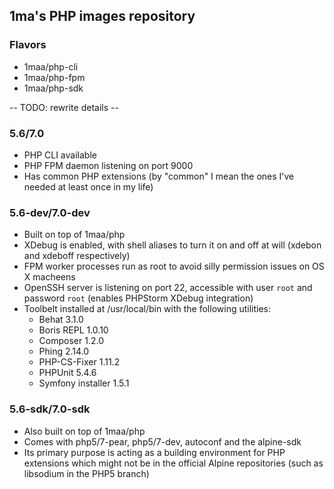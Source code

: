 ## 1ma's PHP images repository


### Flavors

* 1maa/php-cli
* 1maa/php-fpm
* 1maa/php-sdk


-- TODO: rewrite details --
### 5.6/7.0

* PHP CLI available
* PHP FPM daemon listening on port 9000
* Has common PHP extensions (by "common" I mean the ones I've needed at least once in my life)


### 5.6-dev/7.0-dev

* Built on top of 1maa/php
* XDebug is enabled, with shell aliases to turn it on and off at will (xdebon and xdeboff respectively)
* FPM worker processes run as root to avoid silly permission issues on OS X macheens
* OpenSSH server is listening on port 22, accessible with user ```root``` and password ```root``` (enables PHPStorm XDebug integration)
* Toolbelt installed at /usr/local/bin with the following utilities:
    - Behat 3.1.0
    - Boris REPL 1.0.10
    - Composer 1.2.0
    - Phing 2.14.0
    - PHP-CS-Fixer 1.11.2
    - PHPUnit 5.4.6
    - Symfony installer 1.5.1


### 5.6-sdk/7.0-sdk

* Also built on top of 1maa/php
* Comes with php5/7-pear, php5/7-dev, autoconf and the alpine-sdk
* Its primary purpose is acting as a building environment for PHP extensions which might not be in the official Alpine repositories (such as libsodium in the PHP5 branch)
